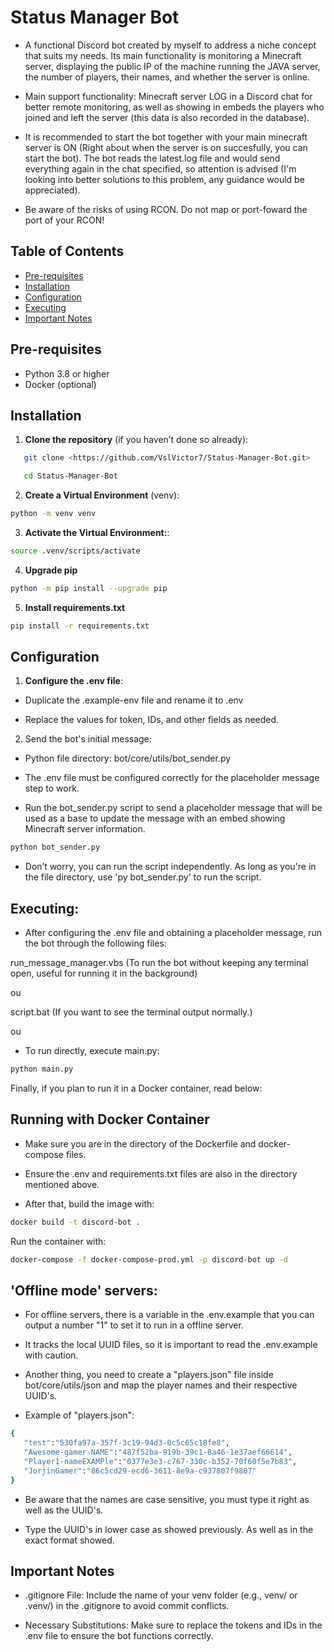 # Status Manager Bot

- A functional Discord bot created by myself to address a niche concept that suits my needs. Its main functionality is monitoring a Minecraft server, displaying the public IP of the machine running the JAVA server, the number of players, their names, and whether the server is online.

- Main support functionality: Minecraft server LOG in a Discord chat for better remote monitoring, as well as showing in embeds the players who joined and left the server (this data is also recorded in the database).

- It is recommended to start the bot together with your main minecraft server is ON (Right about when the server is on succesfully, you can start the bot). The bot reads the latest.log file and would send everything again in the chat specified, so attention is advised (I'm looking into better solutions to this problem, any guidance would be appreciated).

- Be aware of the risks of using RCON. Do not map or port-foward the port of your RCON!

## Table of Contents

- [Pre-requisites](#pre-requisites)
- [Installation](#installation)
- [Configuration](#configuration)
- [Executing](#executing)
- [Important Notes](#important-notes)

## Pre-requisites

- Python 3.8 or higher
- Docker (optional)

## Installation

1. **Clone the repository** (if you haven’t done so already):
```bash
   git clone <https://github.com/VslVictor7/Status-Manager-Bot.git>

   cd Status-Manager-Bot
```

2. **Create a Virtual Environment** (venv):

```bash
python -m venv venv
```

3. **Activate the Virtual Environment:**:
```bash
source .venv/scripts/activate
```

4. **Upgrade pip**
```bash
python -m pip install --upgrade pip
```

5. **Install requirements.txt**
```bash
pip install -r requirements.txt
```

## Configuration

1. **Configure the .env file**:

- Duplicate the .example-env file and rename it to .env

- Replace the values for token, IDs, and other fields as needed.

2. Send the bot's initial message:

- Python file directory: bot/core/utils/bot_sender.py

- The .env file must be configured correctly for the placeholder message step to work.

- Run the bot_sender.py script to send a placeholder message that will be used as a base to update the message with an embed showing Minecraft server information.
```bash
python bot_sender.py
```
- Don’t worry, you can run the script independently. As long as you're in the file directory, use 'py bot_sender.py' to run the script.

## Executing:

- After configuring the .env file and obtaining a placeholder message, run the bot through the following files:

run_message_manager.vbs (To run the bot without keeping any terminal open, useful for running it in the background)

ou

script.bat (If you want to see the terminal output normally.)

ou

- To run directly, execute main.py:
```bash
python main.py
```

Finally, if you plan to run it in a Docker container, read below:

## Running with Docker Container

- Make sure you are in the directory of the Dockerfile and docker-compose files.

- Ensure the .env and requirements.txt files are also in the directory mentioned above.

- After that, build the image with:

```bash
docker build -t discord-bot .
```
Run the container with:

```bash
docker-compose -f docker-compose-prod.yml -p discord-bot up -d
```

## 'Offline mode' servers:

- For offline servers, there is a variable in the .env.example that you can output a number "1" to set it to run in a offline server.

- It tracks the local UUID files, so it is important to read the .env.example with caution.

- Another thing, you need to create a "players.json" file inside bot/core/utils/json and map the player names and their respective UUID's.

- Example of "players.json":

```bash
{
   "test":"530fa97a-357f-3c19-94d3-0c5c65c18fe8",
   "Awesome-gamer-NAME":"487f52ba-919b-39c1-8a46-1e37aef66614",
   "Player1-nameEXAMPle":"0377e3e3-c767-330c-b352-70f60f5e7b83",
   "JorjinGamer":"86c5cd29-ecd6-3611-8e9a-c937807f9807"
}
```

- Be aware that the names are case sensitive, you must type it right as well as the UUID's.

- Type the UUID's in lower case as showed previously. As well as in the exact format showed.

## Important Notes

- .gitignore File: Include the name of your venv folder (e.g., venv/ or .venv/) in the .gitignore to avoid commit conflicts.

- Necessary Substitutions: Make sure to replace the tokens and IDs in the .env file to ensure the bot functions correctly.
